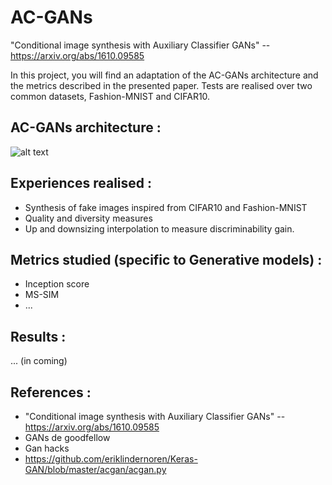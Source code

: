 # AC-GANs
"Conditional image synthesis with Auxiliary Classifier GANs" --  https://arxiv.org/abs/1610.09585 

In this project, you will find an adaptation of the AC-GANs architecture and the metrics described in the presented paper.
Tests are realised over two common datasets, Fashion-MNIST and CIFAR10.

## AC-GANs architecture : 
![alt text](https://github.com/dacostaHugo/AC-GANs/archi.png)

## Experiences realised : 
- Synthesis of fake images inspired from CIFAR10 and Fashion-MNIST
- Quality and diversity measures
- Up and downsizing interpolation to measure discriminability gain.

## Metrics studied (specific to Generative models) : 
- Inception score
- MS-SIM
- ...


## Results :
... (in coming)


## References :
- "Conditional image synthesis with Auxiliary Classifier GANs" --  https://arxiv.org/abs/1610.09585
- GANs de goodfellow
- Gan hacks
- https://github.com/eriklindernoren/Keras-GAN/blob/master/acgan/acgan.py
